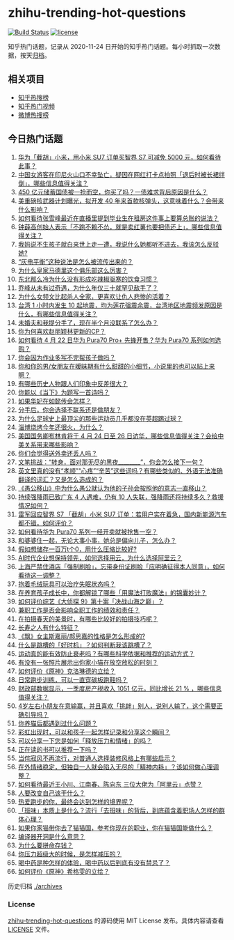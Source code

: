 # zhihu-trending-hot-questions

[![Build Status](https://github.com/justjavac/zhihu-trending-hot-questions/workflows/ci/badge.svg?branch=master)](https://github.com/justjavac/zhihu-trending-hot-questions/actions)
[![license](https://img.shields.io/github/license/justjavac/zhihu-trending-hot-questions)](https://github.com/justjavac/zhihu-trending-hot-questions/blob/master/LICENSE)

知乎热门话题，记录从 2020-11-24
日开始的知乎热门话题。每小时抓取一次数据，按天[归档](./archives)。

## 相关项目

- [知乎热搜榜](https://github.com/justjavac/zhihu-trending-top-search)
- [知乎热门视频](https://github.com/justjavac/zhihu-trending-hot-video)
- [微博热搜榜](https://github.com/justjavac/weibo-trending-hot-search)

## 今日热门话题

<!-- BEGIN -->
<!-- 最后更新时间 Tue Apr 23 2024 04:19:14 GMT+0800 (China Standard Time) -->

1. [华为「截胡」小米，用小米 SU7 订单买智界 S7 可减免 5000 元，如何看待此事？](https://www.zhihu.com/question/653742472)
1. [中国女游客在印尼火山口不幸坠亡，疑因在网红打卡点拍照「退后时被长裙绊倒」，哪些信息值得关注？](https://www.zhihu.com/question/653628398)
1. [450 亿元储蓄国债被一抢而空，你买了吗？一债难求背后原因是什么？](https://www.zhihu.com/question/653730027)
1. [美重磅核武器计划曝光，拟开发 40 年来首款核弹头，这意味着什么？会带来什么影响？](https://www.zhihu.com/question/653742144)
1. [如何看待张雪峰最近在直播里提到毕业生在租房这件事上要算总账的说法？](https://www.zhihu.com/question/653436775)
1. [钟薛高创始人表示「不跑不赖不怂，就是卖红薯也要把债还上」，哪些信息值得关注？](https://www.zhihu.com/question/653730459)
1. [我妈说不生孩子就白来世上走一遭，我说什么她都听不进去，我该怎么反驳她?](https://www.zhihu.com/question/653543596)
1. [“灰电平衡”这种说法是怎么被流传出来的？](https://www.zhihu.com/question/628806176)
1. [为什么皇家马德里这个俱乐部这么厉害？](https://www.zhihu.com/question/653474716)
1. [东北那么冷为什么没有形成吃辣椒驱寒的饮食习惯？](https://www.zhihu.com/question/649670716)
1. [乔峰从未有过奇遇，为什么年仅三十就罕见敌手了？](https://www.zhihu.com/question/508558557)
1. [为什么女频文比起杀人全家，更喜欢让仇人悲惨的活着？](https://www.zhihu.com/question/653234499)
1. [台湾 1 小时内发生 10 起地震，均为莲花强震余震，台湾地区地震频发原因是什么，有哪些信息值得关注？](https://www.zhihu.com/question/653768554)
1. [未婚夫和我提分手了，现在半个月没联系了怎么办？](https://www.zhihu.com/question/653683750)
1. [你为何喜欢赵丽颖林更新的CP？](https://www.zhihu.com/question/652566569)
1. [如何看待 4 月 22 日华为 Pura70 Pro+ 先锋开售？华为 Pura70 系列如何选购？](https://www.zhihu.com/question/653723942)
1. [你会因为作业多写不完帮孩子做吗？](https://www.zhihu.com/question/653520503)
1. [你和你的男/女朋友在暧昧期有什么甜甜的小细节，小说里的也可以贴上来啊？](https://www.zhihu.com/question/323521261)
1. [有哪些历史人物跟人们印象中反差很大？](https://www.zhihu.com/question/646980312)
1. [你能以《当下》为题写一首诗吗？](https://www.zhihu.com/question/653684390)
1. [如果华妃在如懿传会怎样？](https://www.zhihu.com/question/653250252)
1. [分手后，你会选择不联系还是做朋友？](https://www.zhihu.com/question/652415765)
1. [为什么足球史上最顶尖的那些运动员几乎都没在英超踢过球？](https://www.zhihu.com/question/653626932)
1. [淄博烧烤今年还很火，为什么？](https://www.zhihu.com/question/653296411)
1. [美国国务卿布林肯将于 4 月 24 日至 26 日访华，哪些信息值得关注？会给中美关系带来哪些影响？](https://www.zhihu.com/question/653743282)
1. [你们会觉得送外卖还丢人吗？](https://www.zhihu.com/question/652811713)
1. [文笔挑战：“转身，面对那无尽的黑夜________”，你会怎么接下一句？](https://www.zhihu.com/question/653679574)
1. [英文里真的没有“孝顺”“心疼”“辛苦”这些词吗？有哪些类似的、外语无法准确翻译的词汇？又是怎么造成的？](https://www.zhihu.com/question/651337856)
1. [《愚公移山》中为什么愚公就认为他的子孙会按照他的意志一直移山？](https://www.zhihu.com/question/375947732)
1. [持续强降雨已致广东 4 人遇难，仍有 10 人失联，强降雨还将持续多久？救援情况如何？](https://www.zhihu.com/question/653760049)
1. [雷军回应智界 S7 「截胡」小米 SU7 订单：若用户实在着急，国内新能源汽车都不错，如何评价？](https://www.zhihu.com/question/653749824)
1. [如何看待华为 Pura70 系列一经开卖就被抢售一空？](https://www.zhihu.com/question/653303416)
1. [和婆婆住一起，无论大事小事，她总是偏向儿子，怎么办？](https://www.zhihu.com/question/653617992)
1. [假如想储存一百万t个0，用什么压缩比较好?](https://www.zhihu.com/question/653305534)
1. [AI时代企业想保持领先，如何选择用云，为什么选择阿里云？](https://www.zhihu.com/question/653341724)
1. [上海严禁住酒店「强制刷脸」，忘带身份证刷脸「应明确征得本人同意」，如何看待这一调整？](https://www.zhihu.com/question/653740485)
1. [抱着毛绒玩具可以治疗失眠状态吗？](https://www.zhihu.com/question/653723232)
1. [在养育孩子成长中，你都解锁了哪些「用魔法打败魔法」的锦囊妙计？](https://www.zhihu.com/question/653432503)
1. [如何评价综艺《大侦探 9》第十案「决战山海之巅」？](https://www.zhihu.com/question/653252264)
1. [兼职工作是否会影响全职工作的绩效和责任？](https://www.zhihu.com/question/653295866)
1. [在拍摄春天的美景时，有哪些比较好的拍摄技巧呢？](https://www.zhihu.com/question/524860723)
1. [长寿之人有什么特征？](https://www.zhihu.com/question/649312623)
1. [《飘》女主斯嘉丽/郝思嘉的性格是怎么形成的?](https://www.zhihu.com/question/498968289)
1. [什么是跳槽的「好时机」？如何判断我该跳槽了？](https://www.zhihu.com/question/651409382)
1. [运动真的能有效防止衰老吗？有哪些科学依据和推荐的运动方式？](https://www.zhihu.com/question/653227343)
1. [有没有一张照片展示出你家小猫在放空放松的时刻？](https://www.zhihu.com/question/652221579)
1. [如何评价《原神》克洛琳德的立绘？](https://www.zhihu.com/question/653757076)
1. [日常跑步训练，可以一直穿碳板跑鞋吗？](https://www.zhihu.com/question/653103046)
1. [财政部数据显示，一季度房产税收入 1051 亿元，同比增长 21 % ，哪些信息值得关注？](https://www.zhihu.com/question/653749894)
1. [4岁左右小朋友在意输赢，并且喜欢「挑衅」别人，说别人输了，这个需要正确引导吗？](https://www.zhihu.com/question/648535227)
1. [你养猫后都遇到过什么问题？](https://www.zhihu.com/question/650017974)
1. [彩虹出现时，可以和孩子一起怎样记录和分享这个瞬间？](https://www.zhihu.com/question/650130578)
1. [可以分享一下您是如何「释放压力和情绪」的吗？](https://www.zhihu.com/question/653585532)
1. [正在读的书可以推荐一下吗？](https://www.zhihu.com/question/653437808)
1. [当侘寂风不再流行，对普通人选择装修风格上有哪些启示？](https://www.zhihu.com/question/646518812)
1. [在外情绪稳定，但独自一人就会陷入无尽的「精神内耗」？该如何做心理调整？](https://www.zhihu.com/question/653429255)
1. [如何看待最近王小川、江南春、陈向东 三位大佬为「阿里云」点赞？](https://www.zhihu.com/question/653342484)
1. [人要改变自己该干什么？](https://www.zhihu.com/question/648649223)
1. [热爱跑步的你，最终会达到怎样的境界呢？](https://www.zhihu.com/question/653372313)
1. [「班味」本质上是什么？流行「去班味」的背后，到底蕴含着职场人怎样的群体心理？](https://www.zhihu.com/question/652236862)
1. [如果你家猫带你去了猫猫国，参考你现在的职业，你在猫猫国能做什么？](https://www.zhihu.com/question/650460659)
1. [编译器开洞是什么意思？](https://www.zhihu.com/question/653718431)
1. [为什么要拼命存钱？](https://www.zhihu.com/question/653433564)
1. [你压力超级大的时候，是怎样减压的？](https://www.zhihu.com/question/653678847)
1. [喝中药是种怎样的体验，喝中药以后到底有没有禁忌了？](https://www.zhihu.com/question/653671663)
1. [如何评价《原神》希格雯的立绘？](https://www.zhihu.com/question/653757697)

<!-- END -->

历史归档 [./archives](./archives)

### License

[zhihu-trending-hot-questions](https://github.com/justjavac/zhihu-trending-hot-questions)
的源码使用 MIT License 发布。具体内容请查看 [LICENSE](./LICENSE) 文件。
